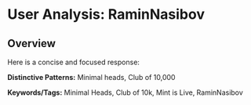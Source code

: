 # User Analysis: RaminNasibov

## Overview

Here is a concise and focused response:

**Distinctive Patterns:** Minimal heads, Club of 10,000

**Keywords/Tags:** Minimal Heads, Club of 10k, Mint is Live, RaminNasibov